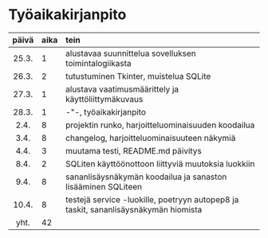 # Työaikakirjanpito

| päivä | aika | tein   |
| :----:|:-----|:-----|
| 25.3. | 1    | alustavaa suunnittelua sovelluksen toimintalogiikasta |
| 26.3. | 2    | tutustuminen Tkinter, muistelua SQLite |
| 27.3. | 1    | alustava vaatimusmäärittely ja käyttöliittymäkuvaus 
| 28.3. | 1    | -"-, työaikakirjanpito |
|  2.4. | 8    | projektin runko, harjoitteluominaisuuden koodailua |
|  3.4. | 8    | changelog, harjoitteluominaisuuteen näkymiä |
|  4.4. | 3    | muutama testi, README.md päivitys |
|  8.4. | 2    | SQLiten käyttöönottoon liittyviä muutoksia luokkiin |
|  9.4. | 8    | sananlisäysnäkymän koodailua ja sanaston lisääminen SQLiteen |
| 10.4. | 8    | testejä service -luokille, poetryyn autopep8 ja taskit, sananlisäysnäkymän hiomista |
|  yht. | 42   | |
